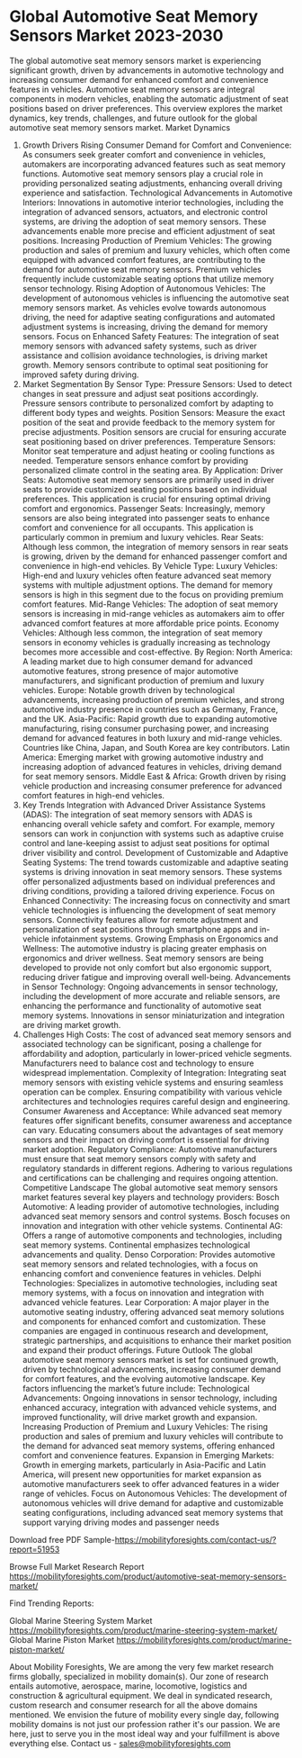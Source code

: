 # Global Automotive Seat Memory Sensors Market 2023-2030
The global automotive seat memory sensors market is experiencing significant growth, driven by advancements in automotive technology and increasing consumer demand for enhanced comfort and convenience features in vehicles. Automotive seat memory sensors are integral components in modern vehicles, enabling the automatic adjustment of seat positions based on driver preferences. This overview explores the market dynamics, key trends, challenges, and future outlook for the global automotive seat memory sensors market.
Market Dynamics
1. Growth Drivers
Rising Consumer Demand for Comfort and Convenience: As consumers seek greater comfort and convenience in vehicles, automakers are incorporating advanced features such as seat memory functions. Automotive seat memory sensors play a crucial role in providing personalized seating adjustments, enhancing overall driving experience and satisfaction.
Technological Advancements in Automotive Interiors: Innovations in automotive interior technologies, including the integration of advanced sensors, actuators, and electronic control systems, are driving the adoption of seat memory sensors. These advancements enable more precise and efficient adjustment of seat positions.
Increasing Production of Premium Vehicles: The growing production and sales of premium and luxury vehicles, which often come equipped with advanced comfort features, are contributing to the demand for automotive seat memory sensors. Premium vehicles frequently include customizable seating options that utilize memory sensor technology.
Rising Adoption of Autonomous Vehicles: The development of autonomous vehicles is influencing the automotive seat memory sensors market. As vehicles evolve towards autonomous driving, the need for adaptive seating configurations and automated adjustment systems is increasing, driving the demand for memory sensors.
Focus on Enhanced Safety Features: The integration of seat memory sensors with advanced safety systems, such as driver assistance and collision avoidance technologies, is driving market growth. Memory sensors contribute to optimal seat positioning for improved safety during driving.
2. Market Segmentation
By Sensor Type:
Pressure Sensors: Used to detect changes in seat pressure and adjust seat positions accordingly. Pressure sensors contribute to personalized comfort by adapting to different body types and weights.
Position Sensors: Measure the exact position of the seat and provide feedback to the memory system for precise adjustments. Position sensors are crucial for ensuring accurate seat positioning based on driver preferences.
Temperature Sensors: Monitor seat temperature and adjust heating or cooling functions as needed. Temperature sensors enhance comfort by providing personalized climate control in the seating area.
By Application:
Driver Seats: Automotive seat memory sensors are primarily used in driver seats to provide customized seating positions based on individual preferences. This application is crucial for ensuring optimal driving comfort and ergonomics.
Passenger Seats: Increasingly, memory sensors are also being integrated into passenger seats to enhance comfort and convenience for all occupants. This application is particularly common in premium and luxury vehicles.
Rear Seats: Although less common, the integration of memory sensors in rear seats is growing, driven by the demand for enhanced passenger comfort and convenience in high-end vehicles.
By Vehicle Type:
Luxury Vehicles: High-end and luxury vehicles often feature advanced seat memory systems with multiple adjustment options. The demand for memory sensors is high in this segment due to the focus on providing premium comfort features.
Mid-Range Vehicles: The adoption of seat memory sensors is increasing in mid-range vehicles as automakers aim to offer advanced comfort features at more affordable price points.
Economy Vehicles: Although less common, the integration of seat memory sensors in economy vehicles is gradually increasing as technology becomes more accessible and cost-effective.
By Region:
North America: A leading market due to high consumer demand for advanced automotive features, strong presence of major automotive manufacturers, and significant production of premium and luxury vehicles.
Europe: Notable growth driven by technological advancements, increasing production of premium vehicles, and strong automotive industry presence in countries such as Germany, France, and the UK.
Asia-Pacific: Rapid growth due to expanding automotive manufacturing, rising consumer purchasing power, and increasing demand for advanced features in both luxury and mid-range vehicles. Countries like China, Japan, and South Korea are key contributors.
Latin America: Emerging market with growing automotive industry and increasing adoption of advanced features in vehicles, driving demand for seat memory sensors.
Middle East & Africa: Growth driven by rising vehicle production and increasing consumer preference for advanced comfort features in high-end vehicles.
3. Key Trends
Integration with Advanced Driver Assistance Systems (ADAS): The integration of seat memory sensors with ADAS is enhancing overall vehicle safety and comfort. For example, memory sensors can work in conjunction with systems such as adaptive cruise control and lane-keeping assist to adjust seat positions for optimal driver visibility and control.
Development of Customizable and Adaptive Seating Systems: The trend towards customizable and adaptive seating systems is driving innovation in seat memory sensors. These systems offer personalized adjustments based on individual preferences and driving conditions, providing a tailored driving experience.
Focus on Enhanced Connectivity: The increasing focus on connectivity and smart vehicle technologies is influencing the development of seat memory sensors. Connectivity features allow for remote adjustment and personalization of seat positions through smartphone apps and in-vehicle infotainment systems.
Growing Emphasis on Ergonomics and Wellness: The automotive industry is placing greater emphasis on ergonomics and driver wellness. Seat memory sensors are being developed to provide not only comfort but also ergonomic support, reducing driver fatigue and improving overall well-being.
Advancements in Sensor Technology: Ongoing advancements in sensor technology, including the development of more accurate and reliable sensors, are enhancing the performance and functionality of automotive seat memory systems. Innovations in sensor miniaturization and integration are driving market growth.
4. Challenges
High Costs: The cost of advanced seat memory sensors and associated technology can be significant, posing a challenge for affordability and adoption, particularly in lower-priced vehicle segments. Manufacturers need to balance cost and technology to ensure widespread implementation.
Complexity of Integration: Integrating seat memory sensors with existing vehicle systems and ensuring seamless operation can be complex. Ensuring compatibility with various vehicle architectures and technologies requires careful design and engineering.
Consumer Awareness and Acceptance: While advanced seat memory features offer significant benefits, consumer awareness and acceptance can vary. Educating consumers about the advantages of seat memory sensors and their impact on driving comfort is essential for driving market adoption.
Regulatory Compliance: Automotive manufacturers must ensure that seat memory sensors comply with safety and regulatory standards in different regions. Adhering to various regulations and certifications can be challenging and requires ongoing attention.
Competitive Landscape
The global automotive seat memory sensors market features several key players and technology providers:
Bosch Automotive: A leading provider of automotive technologies, including advanced seat memory sensors and control systems. Bosch focuses on innovation and integration with other vehicle systems.
Continental AG: Offers a range of automotive components and technologies, including seat memory systems. Continental emphasizes technological advancements and quality.
Denso Corporation: Provides automotive seat memory sensors and related technologies, with a focus on enhancing comfort and convenience features in vehicles.
Delphi Technologies: Specializes in automotive technologies, including seat memory systems, with a focus on innovation and integration with advanced vehicle features.
Lear Corporation: A major player in the automotive seating industry, offering advanced seat memory solutions and components for enhanced comfort and customization.
These companies are engaged in continuous research and development, strategic partnerships, and acquisitions to enhance their market position and expand their product offerings.
Future Outlook
The global automotive seat memory sensors market is set for continued growth, driven by technological advancements, increasing consumer demand for comfort features, and the evolving automotive landscape. Key factors influencing the market’s future include:
Technological Advancements: Ongoing innovations in sensor technology, including enhanced accuracy, integration with advanced vehicle systems, and improved functionality, will drive market growth and expansion.
Increasing Production of Premium and Luxury Vehicles: The rising production and sales of premium and luxury vehicles will contribute to the demand for advanced seat memory systems, offering enhanced comfort and convenience features.
Expansion in Emerging Markets: Growth in emerging markets, particularly in Asia-Pacific and Latin America, will present new opportunities for market expansion as automotive manufacturers seek to offer advanced features in a wider range of vehicles.
Focus on Autonomous Vehicles: The development of autonomous vehicles will drive demand for adaptive and customizable seating configurations, including advanced seat memory systems that support varying driving modes and passenger needs


Download free PDF Sample-https://mobilityforesights.com/contact-us/?report=51953


Browse Full Market Research Report 
https://mobilityforesights.com/product/automotive-seat-memory-sensors-market/

Find Trending Reports:


Global Marine Steering System Market
https://mobilityforesights.com/product/marine-steering-system-market/
Global Marine Piston Market
https://mobilityforesights.com/product/marine-piston-market/



About Mobility Foresights,
We are among the very few market research firms globally, specialized in mobility domain(s). Our zone of research entails automotive, aerospace, marine, locomotive, logistics and construction & agricultural equipment. We deal in syndicated research, custom research and consumer research for all the above domains mentioned.
We envision the future of mobility every single day, following mobility domains is not just our profession rather it's our passion. We are here, just to serve you in the most ideal way and your fulfillment is above everything else. Contact us -  sales@mobilityforesights.com 




